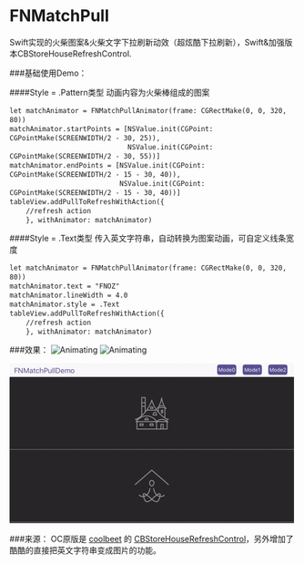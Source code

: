 # FNMatchPull
Swift实现的火柴图案&火柴文字下拉刷新动效（超炫酷下拉刷新），Swift&加强版本CBStoreHouseRefreshControl.

###基础使用Demo：

####Style = .Pattern类型
动画内容为火柴棒组成的图案

```
let matchAnimator = FNMatchPullAnimator(frame: CGRectMake(0, 0, 320, 80))
matchAnimator.startPoints = [NSValue.init(CGPoint: CGPointMake(SCREENWIDTH/2 - 30, 25)),
                             NSValue.init(CGPoint: CGPointMake(SCREENWIDTH/2 - 30, 55))]
matchAnimator.endPoints = [NSValue.init(CGPoint: CGPointMake(SCREENWIDTH/2 - 15 - 30, 40)),
                           NSValue.init(CGPoint: CGPointMake(SCREENWIDTH/2 - 15 - 30, 40))]
tableView.addPullToRefreshWithAction({
    //refresh action
    }, withAnimator: matchAnimator)
```

####Style = .Text类型
传入英文字符串，自动转换为图案动画，可自定义线条宽度

```
let matchAnimator = FNMatchPullAnimator(frame: CGRectMake(0, 0, 320, 80))
matchAnimator.text = "FNOZ"
matchAnimator.lineWidth = 4.0
matchAnimator.style = .Text
tableView.addPullToRefreshWithAction({
    //refresh action
    }, withAnimator: matchAnimator)
```

###效果：
![Animating](readme_images/00.gif)
![Animating](readme_images/01.gif)

![Animating](readme_images/02.gif)

###来源：
OC原版是 [coolbeet](https://github.com/coolbeet) 的 [CBStoreHouseRefreshControl](https://github.com/coolbeet/CBStoreHouseRefreshControl)，另外增加了酷酷的直接把英文字符串变成图片的功能。